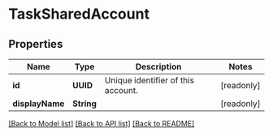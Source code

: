 # TaskSharedAccount

## Properties
Name | Type | Description | Notes
------------ | ------------- | ------------- | -------------
**id** | **UUID** | Unique identifier of this account. | [readonly] 
**displayName** | **String** |  | [readonly] 

[[Back to Model list]](../README.md#documentation-for-models) [[Back to API list]](../README.md#documentation-for-api-endpoints) [[Back to README]](../README.md)


